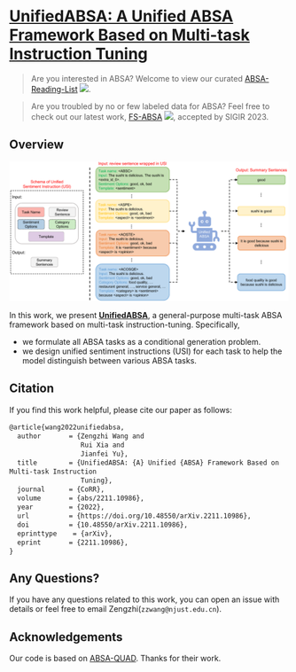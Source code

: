 # [UnifiedABSA: A Unified ABSA Framework Based on Multi-task Instruction Tuning](https://arxiv.org/abs/2211.10986)

>Are you interested in ABSA? Welcome to view our curated [ABSA-Reading-List](https://github.com/NUSTM/ABSA-Reading-List) ![](https://img.shields.io/github/stars/NUSTM/ABSA-Reading-List?style=social). 

>Are you troubled by no or few labeled data for ABSA? Feel free to check out our latest work, [FS-ABSA](https://github.com/NUSTM/FS-ABSA) ![](https://img.shields.io/github/stars/NUSTM/FS-ABSA?style=social), accepted by SIGIR 2023.


## Overview

![](./asset/model-main-and-schema.png)

In this work, we present [**UnifiedABSA**](https://arxiv.org/abs/2211.10986), a general-purpose multi-task ABSA framework based on multi-task instruction-tuning. 
Specifically, 
- we formulate all ABSA tasks as a conditional generation problem. 
- we design unified sentiment instructions (USI) for each task to help the model distinguish between various ABSA tasks.



## Citation

If you find this work helpful, please cite our paper as follows:
```
@article{wang2022unifiedabsa,
  author       = {Zengzhi Wang and
                  Rui Xia and
                  Jianfei Yu},
  title        = {UnifiedABSA: {A} Unified {ABSA} Framework Based on Multi-task Instruction
                  Tuning},
  journal      = {CoRR},
  volume       = {abs/2211.10986},
  year         = {2022},
  url          = {https://doi.org/10.48550/arXiv.2211.10986},
  doi          = {10.48550/arXiv.2211.10986},
  eprinttype    = {arXiv},
  eprint       = {2211.10986},
}
```

## Any Questions?

If you have any questions related to this work, you can open an issue with details or feel free to email Zengzhi(`zzwang@njust.edu.cn`).


## Acknowledgements

Our code is based on [ABSA-QUAD](https://github.com/IsakZhang/ABSA-QUAD). Thanks for their work.

